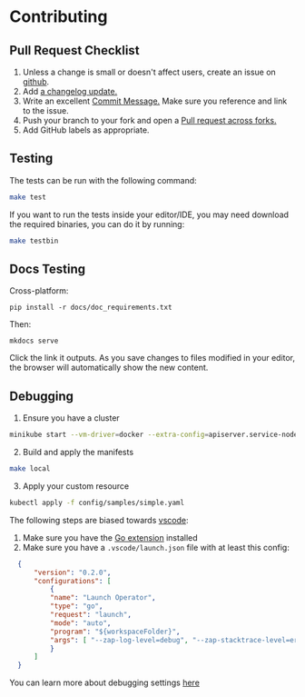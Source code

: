 Contributing
============

Pull Request Checklist
------------------------
1. Unless a change is small or doesn't affect users, create an issue on
[github](https://github.com/pulp/pulp-operator/issues/new).
2. Add [a changelog update.](https://pulpproject.org/pulpcore/docs/dev/guides/git/#changelog-update)
3. Write an excellent [Commit Message.](https://pulpproject.org/pulpcore/docs/dev/guides/git/#commit-message)
Make sure you reference and link to the issue.
4. Push your branch to your fork and open a [Pull request across forks.](https://help.github.com/articles/creating-a-pull-request-from-a-fork/)
5. Add GitHub labels as appropriate.

Testing
-------

The tests can be run with the following command:
```bash
make test
```

If you want to run the tests inside your editor/IDE, you may need download the required binaries,
you can do it by running:
```bash
make testbin
```

Docs Testing
------------

Cross-platform:
```
pip install -r docs/doc_requirements.txt
```

Then:
```
mkdocs serve
```
Click the link it outputs. As you save changes to files modified in your editor,
the browser will automatically show the new content.


Debugging
---------

1. Ensure you have a cluster
  ```bash
  minikube start --vm-driver=docker --extra-config=apiserver.service-node-port-range=80-32000
  ```
2. Build and apply the manifests
  ```bash
  make local
  ```
3. Apply your custom resource
  ```bash
  kubectl apply -f config/samples/simple.yaml
  ```

The following steps are biased towards [vscode](https://code.visualstudio.com/):

1. Make sure you have the [Go extension](https://marketplace.visualstudio.com/items?itemName=golang.Go) installed
2. Make sure you have a `.vscode/launch.json` file with at least this config:
  ```json
    {
        "version": "0.2.0",
        "configurations": [
            {
            "name": "Launch Operator",
            "type": "go",
            "request": "launch",
            "mode": "auto",
            "program": "${workspaceFolder}",
            "args": [ "--zap-log-level=debug", "--zap-stacktrace-level=error" ]
            }
        ]
    }
  ```
  You can learn more about debugging settings [here](https://github.com/golang/vscode-go/wiki/debugging)
